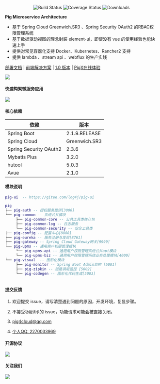 <p align="center">
  <img src="https://img.shields.io/badge/Avue-2.1.0-green.svg" alt="Build Status">
  <img src="https://img.shields.io/badge/Spring%20Cloud-Greenwich.SR3-blue.svg" alt="Coverage Status">
  <img src="https://img.shields.io/badge/Spring%20Boot-2.1.9.RELEASE-blue.svg" alt="Downloads">
</p>
 
**Pig Microservice Architecture**   
   
- 基于 Spring Cloud Greenwich.SR3 、Spring Security OAuth2 的RBAC权限管理系统  
- 基于数据驱动视图的理念封装 element-ui，即使没有 vue 的使用经验也能快速上手  
- 提供对常见容器化支持 Docker、Kubernetes、Rancher2 支持  
- 提供 lambda 、stream api 、webflux 的生产实践   


<a href="http://pig4cloud.com/doc/pig" target="_blank">部署文档</a> | <a target="_blank" href="http://avue.top"> 前端解决方案</a> | <a target="_blank" href="https://gitee.com/log4j/pig/releases/v1.3.2"> 1.0  版本</a> | <a target="_blank" href="http://pigx.pig4cloud.com"> PigX在线体验</a>
    
![](https://images.gitee.com/uploads/images/2019/0330/065147_85756aea_410595.png)

#### 快速构架微服务应用  

<img src="https://images.gitee.com/uploads/images/2019/1026/004238_9a73e1e7_393021.gif"/>  
   
#### 核心依赖 


依赖 | 版本
---|---
Spring Boot |  2.1.9.RELEASE  
Spring Cloud | Greenwich.SR3   
Spring Security OAuth2 | 2.3.6
Mybatis Plus | 3.2.0
hutool | 5.0.3
Avue | 2.1.0
   


#### 模块说明
```lua
pig-ui  -- https://gitee.com/log4j/pig-ui

pig
├── pig-auth -- 授权服务提供[3000]
└── pig-common -- 系统公共模块 
     ├── pig-common-core -- 公共工具类核心包
     ├── pig-common-log -- 日志服务
     └── pig-common-security -- 安全工具类
├── pig-config -- 配置中心[8888]
├── pig-eureka -- 服务注册与发现[8761]
├── pig-gateway -- Spring Cloud Gateway网关[9999]
└── pig-upms -- 通用用户权限管理模块
     └── pig-upms-api -- 通用用户权限管理系统公共api模块
     └── pig-upms-biz -- 通用用户权限管理系统业务处理模块[4000]
└── pig-visual  -- 图形化模块 
     ├── pig-monitor -- Spring Boot Admin监控 [5001]
     ├── pig-zipkin -- 链路调用监控 [5002]
     └── pig-codegen -- 图形化代码生成[5003]
	 
```
#### 提交反馈

1. 欢迎提交 issue，请写清楚遇到问题的原因，开发环境，复显步骤。

2. 不接受`功能请求`的 issue，功能请求可能会被直接关闭。  

3. <a href="mailto:pig4cloud@qq.com">pig4cloud@qq.com</a>    

4. <a target="_blank" href="http://wpa.qq.com/msgrd?v=3&uin=2270033969&site=qq&menu=yes"> 个人QQ: 2270033969</a>

#### 开源协议


![](https://images.gitee.com/uploads/images/2019/0330/065147_e07bc645_410595.png)


#### 关注我们

![](https://images.gitee.com/uploads/images/2019/0808/102636_659bf088_410595.png)
